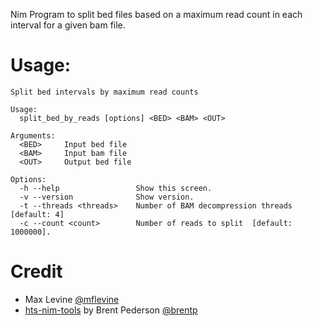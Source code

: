Nim Program to split bed files based on a maximum read count in each interval for a given bam file.

# Usage:

```
Split bed intervals by maximum read counts

Usage:
  split_bed_by_reads [options] <BED> <BAM> <OUT>

Arguments:
  <BED>     Input bed file
  <BAM>     Input bam file
  <OUT>     Output bed file

Options:
  -h --help                 Show this screen.
  -v --version              Show version.
  -t --threads <threads>    Number of BAM decompression threads [default: 4]
  -c --count <count>        Number of reads to split  [default: 1000000].
```

# Credit
* Max Levine [@mflevine](https://github.com/mflevine)
* [hts-nim-tools](https://github.com/brentp/hts-nim-tools) by Brent Pederson [@brentp](https://github.com/brentp)
